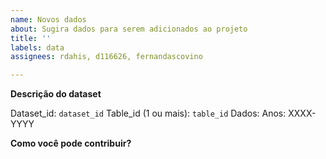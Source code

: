 ```yaml
---
name: Novos dados
about: Sugira dados para serem adicionados ao projeto
title: ''
labels: data
assignees: rdahis, d116626, fernandascovino

---
```


**Descrição do dataset**

Dataset_id: `dataset_id`
Table_id (1 ou mais): `table_id`
Dados: <link>
Anos: XXXX-YYYY

**Como você pode contribuir?**
